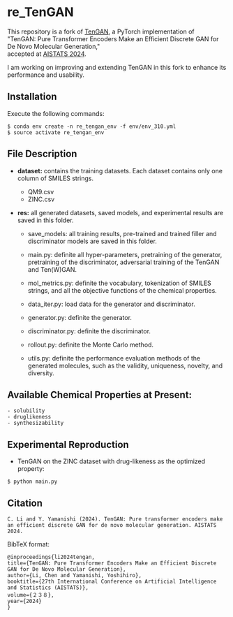# re_TenGAN

This repository is a fork of [TenGAN](https://github.com/naruto7283/TenGAN), a PyTorch implementation of  
"TenGAN: Pure Transformer Encoders Make an Efficient Discrete GAN for De Novo Molecular Generation,"  
accepted at [AISTATS 2024](https://).

I am working on improving and extending TenGAN in this fork to enhance its performance and usability.


## Installation
Execute the following commands:
```
$ conda env create -n re_tengan_env -f env/env_310.yml
$ source activate re_tengan_env
```

## File Description

  - **dataset:** contains the training datasets. Each dataset contains only one column of SMILES strings.
	  - QM9.csv
	  - ZINC.csv
   
  - **res:** all generated datasets, saved models, and experimental results are saved in this folder.
	- save_models: all training results, pre-trained and trained filler and discriminator models are saved in this folder.

	- main.py: definite all hyper-parameters, pretraining of the generator, pretraining of the discriminator, adversarial training of the TenGAN and Ten(W)GAN.
		
	- mol_metrics.py: definite the vocabulary, tokenization of SMILES strings, and all the objective functions of the chemical properties.	

	- data_iter.py: load data for the generator and discriminator.

	- generator.py: definite the generator.

	- discriminator.py: definite the discriminator.

	- rollout.py: definite the Monte Carlo method.

	- utils.py: definite the performance evaluation methods of the generated molecules, such as the validity, uniqueness, novelty, and diversity. 

## Available Chemical Properties at Present:
	- solubility
	- druglikeness
	- synthesizability
 
## Experimental Reproduction

  - TenGAN on the ZINC dataset with drug-likeness as the optimized property:
  ```
  $ python main.py
  ```
  
## Citation
  ```
  C. Li and Y. Yamanishi (2024). TenGAN: Pure transformer encoders make an efficient discrete GAN for de novo molecular generation. AISTATS 2024.
  ```
  
  BibTeX format:
  ```
  @inproceedings{li2024tengan,
  title={TenGAN: Pure Transformer Encoders Make an Efficient Discrete GAN for De Novo Molecular Generation},
  author={Li, Chen and Yamanishi, Yoshihiro},
  booktitle={27th International Conference on Artificial Intelligence and Statistics (AISTATS)},
  volume={２３８},
  year={2024}
  }
  ```
